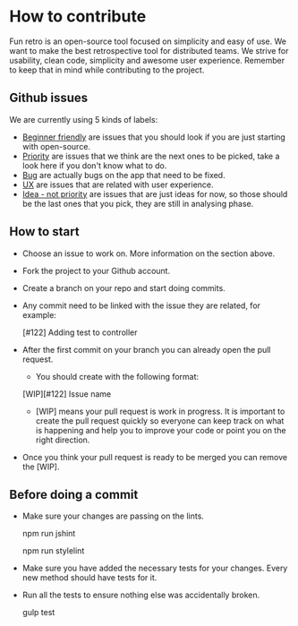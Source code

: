 # How to contribute

Fun retro is an open-source tool focused on simplicity and easy of use. We want to make the best retrospective tool for distributed teams. We strive for usability, clean code, simplicity and awesome user experience. Remember to keep that in mind while contributing to the project.

## Github issues

We are currently using 5 kinds of labels:

* [Beginner friendly](https://github.com/funretro/distributed/issues?q=is%3Aissue+is%3Aopen+label%3A%22beginner+friendly%22) are issues that you should look if you are just starting with open-source.
* [Priority](https://github.com/funretro/distributed/issues?q=is%3Aissue+is%3Aopen+label%3Apriority) are issues that we think are the next ones to be picked, take a look here if you don't know what to do.
* [Bug](https://github.com/funretro/distributed/issues?utf8=%E2%9C%93&q=is%3Aissue%20is%3Aopen%20label%3Abug%20) are actually bugs on the app that need to be fixed.
* [UX](https://github.com/funretro/distributed/issues?q=is%3Aissue+is%3Aopen+label%3AUX) are issues that are related with user experience.
* [Idea - not priority](https://github.com/funretro/distributed/issues?q=is%3Aissue+is%3Aopen+label%3A%22idea+-+not+priority%22) are issues that are just ideas for now, so those should be the last ones that you pick, they are still in analysing phase.

## How to start

* Choose an issue to work on. More information on the section above.
* Fork the project to your Github account.
* Create a branch on your repo and start doing commits.
* Any commit need to be linked with the issue they are related, for example:

  [#122] Adding test to controller

* After the first commit on your branch you can already open the pull request.
  * You should create with the following format:

  [WIP][#122] Issue name

  * [WIP] means your pull request is work in progress. It is important to create the pull request quickly so everyone can keep track on what is happening and help you to improve your code or point you on the right direction.
* Once you think your pull request is ready to be merged you can remove the [WIP].

## Before doing a commit

* Make sure your changes are passing on the lints.

  npm run jshint

  npm run stylelint

* Make sure you have added the necessary tests for your changes. Every new method should have tests for it.
* Run all the tests to ensure nothing else was accidentally broken.

  gulp test
